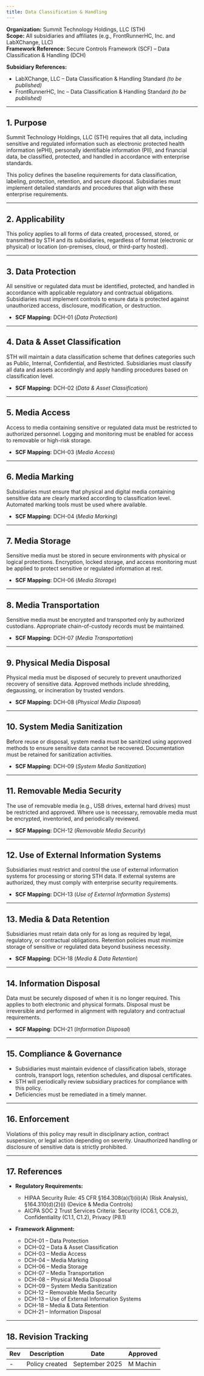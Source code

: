 ```yaml
---
title: Data Classification & Handling
---
```


**Organization:** Summit Technology Holdings, LLC (STH)  
**Scope:** All subsidiaries and affiliates (e.g., FrontRunnerHC, Inc. and LabXChange, LLC)  
**Framework Reference:** Secure Controls Framework (SCF) – Data Classification & Handling (DCH)

**Subsidiary References:**  

- LabXChange, LLC – Data Classification & Handling Standard *(to be published)*  
- FrontRunnerHC, Inc – Data Classification & Handling Standard *(to be published)*  

---

## 1. Purpose

Summit Technology Holdings, LLC (STH) requires that all data, including sensitive and regulated information such as electronic protected health information (ePHI), personally identifiable information (PII), and financial data, be classified, protected, and handled in accordance with enterprise standards.  

This policy defines the baseline requirements for data classification, labeling, protection, retention, and secure disposal. Subsidiaries must implement detailed standards and procedures that align with these enterprise requirements.  

---

## 2. Applicability

This policy applies to all forms of data created, processed, stored, or transmitted by STH and its subsidiaries, regardless of format (electronic or physical) or location (on-premises, cloud, or third-party hosted).  

---

## 3. Data Protection

All sensitive or regulated data must be identified, protected, and handled in accordance with applicable regulatory and contractual obligations. Subsidiaries must implement controls to ensure data is protected against unauthorized access, disclosure, modification, or destruction.  

- **SCF Mapping:** DCH-01 (*Data Protection*)  

---

## 4. Data & Asset Classification

STH will maintain a data classification scheme that defines categories such as Public, Internal, Confidential, and Restricted. Subsidiaries must classify all data and assets accordingly and apply handling procedures based on classification level.  

- **SCF Mapping:** DCH-02 (*Data & Asset Classification*)  

---

## 5. Media Access

Access to media containing sensitive or regulated data must be restricted to authorized personnel. Logging and monitoring must be enabled for access to removable or high-risk storage.  

- **SCF Mapping:** DCH-03 (*Media Access*)  

---

## 6. Media Marking

Subsidiaries must ensure that physical and digital media containing sensitive data are clearly marked according to classification level. Automated marking tools must be used where available.  

- **SCF Mapping:** DCH-04 (*Media Marking*)  

---

## 7. Media Storage

Sensitive media must be stored in secure environments with physical or logical protections. Encryption, locked storage, and access monitoring must be applied to protect sensitive or regulated information at rest.  

- **SCF Mapping:** DCH-06 (*Media Storage*)  

---

## 8. Media Transportation

Sensitive media must be encrypted and transported only by authorized custodians. Appropriate chain-of-custody records must be maintained.  

- **SCF Mapping:** DCH-07 (*Media Transportation*)  

---

## 9. Physical Media Disposal

Physical media must be disposed of securely to prevent unauthorized recovery of sensitive data. Approved methods include shredding, degaussing, or incineration by trusted vendors.  

- **SCF Mapping:** DCH-08 (*Physical Media Disposal*)  

---

## 10. System Media Sanitization

Before reuse or disposal, system media must be sanitized using approved methods to ensure sensitive data cannot be recovered. Documentation must be retained for sanitization activities.  

- **SCF Mapping:** DCH-09 (*System Media Sanitization*)  

---

## 11. Removable Media Security

The use of removable media (e.g., USB drives, external hard drives) must be restricted and approved. Where use is necessary, removable media must be encrypted, inventoried, and periodically reviewed.  

- **SCF Mapping:** DCH-12 (*Removable Media Security*)  

---

## 12. Use of External Information Systems

Subsidiaries must restrict and control the use of external information systems for processing or storing STH data. If external systems are authorized, they must comply with enterprise security requirements.  

- **SCF Mapping:** DCH-13 (*Use of External Information Systems*)  

---

## 13. Media & Data Retention

Subsidiaries must retain data only for as long as required by legal, regulatory, or contractual obligations. Retention policies must minimize storage of sensitive or regulated data beyond business necessity.  

- **SCF Mapping:** DCH-18 (*Media & Data Retention*)  

---

## 14. Information Disposal

Data must be securely disposed of when it is no longer required. This applies to both electronic and physical formats. Disposal must be irreversible and performed in alignment with regulatory and contractual requirements.  

- **SCF Mapping:** DCH-21 (*Information Disposal*)  

---

## 15. Compliance & Governance

- Subsidiaries must maintain evidence of classification labels, storage controls, transport logs, retention schedules, and disposal certificates.  
- STH will periodically review subsidiary practices for compliance with this policy.  
- Deficiencies must be remediated in a timely manner.  

---

## 16. Enforcement

Violations of this policy may result in disciplinary action, contract suspension, or legal action depending on severity. Unauthorized handling or disclosure of sensitive data is strictly prohibited.  

---

## 17. References

- **Regulatory Requirements:**  
  - HIPAA Security Rule: 45 CFR §164.308(a)(1)(ii)(A) (Risk Analysis), §164.310(d)(2)(i) (Device & Media Controls)  
  - AICPA SOC 2 Trust Services Criteria: Security (CC6.1, CC6.2), Confidentiality (C1.1, C1.2), Privacy (P8.1)  

- **Framework Alignment:**  
  - DCH-01 – Data Protection  
  - DCH-02 – Data & Asset Classification  
  - DCH-03 – Media Access  
  - DCH-04 – Media Marking  
  - DCH-06 – Media Storage  
  - DCH-07 – Media Transportation  
  - DCH-08 – Physical Media Disposal  
  - DCH-09 – System Media Sanitization  
  - DCH-12 – Removable Media Security  
  - DCH-13 – Use of External Information Systems  
  - DCH-18 – Media & Data Retention  
  - DCH-21 – Information Disposal  

---

## 18. Revision Tracking

| Rev | Description   | Date          | Approved |
| --- | ------------- | ------------- | -------- |
| -   | Policy created | September 2025 | M Machin |
